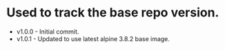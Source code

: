 # Used to track the base repo version.
* v1.0.0 - Initial commit.
* v1.0.1 - Updated to use latest alpine 3.8.2 base image.
